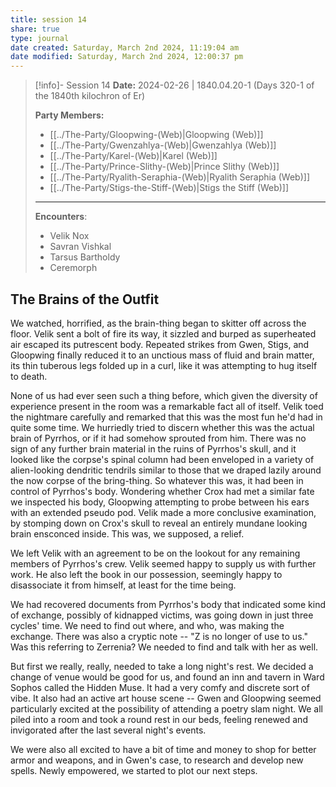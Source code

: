```yaml
---
title: session 14
share: true
type: journal
date created: Saturday, March 2nd 2024, 11:19:04 am
date modified: Saturday, March 2nd 2024, 12:00:37 pm
---
```


> [!info]- Session 14 **Date:** 2024-02-26 | 1840.04.20-1 (Days 320-1 of the 1840th kilochron of Er) 
>
> **Party Members:**
> 
> - [[../The-Party/Gloopwing-(Web)|Gloopwing (Web)]]
> - [[../The-Party/Gwenzahlya-(Web)|Gwenzahlya (Web)]]
> - [[../The-Party/Karel-(Web)|Karel (Web)]]
> - [[../The-Party/Prince-Slithy-(Web)|Prince Slithy (Web)]]
> - [[../The-Party/Ryalith-Seraphia-(Web)|Ryalith Seraphia (Web)]]
> - [[../The-Party/Stigs-the-Stiff-(Web)|Stigs the Stiff (Web)]]
> 
> ---
> 
> **Encounters**:
> 
> - Velik Nox 
> - Savran Vishkal 
> - Tarsus Bartholdy 
> - Ceremorph

## The Brains of the Outfit 

We watched, horrified, as the brain-thing began to skitter off across the floor. Velik sent a bolt of fire its way, it sizzled and burped as superheated air escaped its putrescent body. Repeated strikes from Gwen, Stigs, and Gloopwing finally reduced it to an unctious mass of fluid and brain matter, its thin tuberous legs folded up in a curl, like it was attempting to hug itself to death.

None of us had ever seen such a thing before, which given the diversity of experience present in the room was a remarkable fact all of itself. Velik toed the nightmare carefully and remarked that this was the most fun he'd had in quite some time. We hurriedly tried to discern whether this was the actual brain of Pyrrhos, or if it had somehow sprouted from him. There was no sign of any further brain material in the ruins of Pyrrhos's skull, and it looked like the corpse's spinal column had been enveloped in a variety of alien-looking dendritic tendrils similar to those that we draped lazily around the now corpse of the bring-thing. So whatever this was, it had been in control of Pyrrhos's body. Wondering whether Crox had met a similar fate we inspected his body, Gloopwing attempting to probe between his ears with an extended pseudo pod. Velik made a more conclusive examination, by stomping down on Crox's skull to reveal an entirely mundane looking brain ensconced inside. This was, we supposed, a relief. 

We left Velik with an agreement to be on the lookout for any remaining members of Pyrrhos's crew. Velik seemed happy to supply us with further work. He also left the book in our possession, seemingly happy to disassociate it from himself, at least for the time being. 

We had recovered documents from Pyrrhos's body that indicated some kind of exchange, possibly of kidnapped victims, was going down in just three cycles' time. We need to find out where, and who, was making the exchange. There was also a cryptic note -- "Z is no longer of use to us." Was this referring to Zerrenia? We needed to find and talk with her as well. 

But first we really, really, needed to take a long night's rest. We decided a change of venue would be good for us, and found an inn and tavern in Ward Sophos called the Hidden Muse. It had a very comfy and discrete sort of vibe. It also had an active art house scene -- Gwen and Gloopwing seemed particularly excited at the possibility of attending a poetry slam night. We all piled into a room and took a round rest in our beds, feeling renewed and invigorated after the last several night's events. 

We were also all excited to have a bit of time and money to shop for better armor and weapons, and in Gwen's case, to research and develop new spells. Newly empowered, we started to plot our next steps. 
